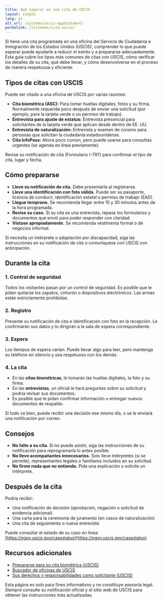 ```yaml
---
title: Qué esperar en una cita de USCIS
layout: single
lang: es
alt_url: /systems/uscis-appointment/
permalink: /sistemas/cita-uscis/
---
```


Si tiene una cita programada en una oficina del Servicio de Ciudadanía e Inmigración de los Estados Unidos (USCIS), comprender lo que puede esperar puede ayudarle a reducir el estrés y a prepararse adecuadamente. Esta guía cubre los tipos más comunes de citas con USCIS, cómo verificar los detalles de su cita, qué debe llevar, y cómo desenvolverse en el proceso de manera respetuosa y eficiente.

## Tipos de citas con USCIS

Puede ser citado a una oficina de USCIS por varias razones:

- **Cita biométrica (ASC):** Para tomar huellas digitales, fotos y su firma. Normalmente requerida poco después de enviar una solicitud (por ejemplo, para la tarjeta verde o un permiso de trabajo).
- **Entrevista para ajuste de estatus:** Entrevista presencial para solicitantes de la tarjeta verde que aplican desde dentro de EE. UU.
- **Entrevista de naturalización:** Entrevista y examen de civismo para personas que solicitan la ciudadanía estadounidense.
- **Cita InfoPass:** Ahora poco común, pero puede usarse para consultas urgentes (se agenda en línea previamente).

Revise su notificación de cita (Formulario I-797) para confirmar el tipo de cita, lugar y fecha.

## Cómo prepararse

- **Lleve su notificación de cita.** Debe presentarla al registrarse.
- **Lleve una identificación con foto válida.** Puede ser su pasaporte, licencia de conducir, identificación estatal o permiso de trabajo (EAD).
- **Llegue temprano.** Se recomienda llegar entre 15 y 30 minutos antes de la hora programada.
- **Revise su caso.** Si su cita es una entrevista, repase los formularios y documentos que envió para poder responder con claridad.
- **Vístase apropiadamente.** Se recomienda vestimenta formal o de negocios informal.

Si necesita un intérprete o adaptación por discapacidad, siga las instrucciones en su notificación de cita o comuníquese con USCIS con anticipación.

## Durante la cita

### 1. Control de seguridad
Todos los visitantes pasan por un control de seguridad. Es posible que le pidan quitarse los zapatos, cinturón o dispositivos electrónicos. Las armas están estrictamente prohibidas.

### 2. Registro
Presente su notificación de cita e identificación con foto en la recepción. Le confirmarán sus datos y lo dirigirán a la sala de espera correspondiente.

### 3. Espera
Los tiempos de espera varían. Puede llevar algo para leer, pero mantenga su teléfono en silencio y sea respetuoso con los demás.

### 4. La cita
- En las **citas biométricas**, le tomarán las huellas digitales, la foto y su firma.
- En las **entrevistas**, un oficial le hará preguntas sobre su solicitud y podría revisar sus documentos.
- Es posible que le pidan confirmar información o entregar nuevos documentos de respaldo.

Si todo va bien, puede recibir una decisión ese mismo día, o se le enviará una notificación por correo.

## Consejos

- **No falte a su cita.** Si no puede asistir, siga las instrucciones de su notificación para reprogramarla lo antes posible.
- **No lleve acompañantes innecesarios.** Solo lleve intérpretes (si se permite), representantes legales o familiares incluidos en su solicitud.
- **No firme nada que no entienda.** Pida una explicación o solicite un intérprete.

## Después de la cita

Podría recibir:
- Una notificación de decisión (aprobación, negación o solicitud de evidencia adicional)
- Una carta para la ceremonia de juramento (en casos de naturalización)
- Una cita de seguimiento o nueva entrevista

Puede consultar el estado de su caso en línea: [https://egov.uscis.gov/casestatus](https://egov.uscis.gov/casestatus)

## Recursos adicionales

- [Prepararse para su cita biométrica (USCIS)](https://www.uscis.gov/forms/forms-information/preparing-for-your-biometric-services-appointment)
- [Buscador de oficinas de USCIS](https://www.uscis.gov/about-us/find-a-uscis-office)
- [Sus derechos y responsabilidades como solicitante (USCIS)](https://www.uscis.gov)

Esta página es solo para fines informativos y no constituye asesoría legal. Siempre consulte su notificación oficial y el sitio web de USCIS para obtener las instrucciones más actualizadas.